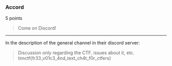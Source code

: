 ### Accord
5 points
> Come on Discord!

---

In the description of the general channel in their discord server:

>Discussion only regarding the CTF, issues about it, etc. timctf{fr33\_v01c3\_4nd\_text\_ch4t\_f0r\_ctfers}